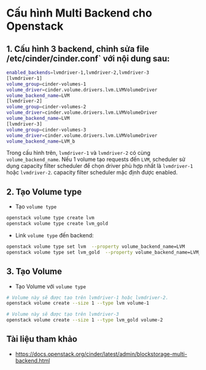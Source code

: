 # Cấu hình Multi Backend cho Openstack

## 1. Cấu hình 3 backend, chỉnh sửa file /etc/cinder/cinder.conf` với nội dung sau:
```sh
enabled_backends=lvmdriver-1,lvmdriver-2,lvmdriver-3
[lvmdriver-1]
volume_group=cinder-volumes-1
volume_driver=cinder.volume.drivers.lvm.LVMVolumeDriver
volume_backend_name=LVM
[lvmdriver-2]
volume_group=cinder-volumes-2
volume_driver=cinder.volume.drivers.lvm.LVMVolumeDriver
volume_backend_name=LVM
[lvmdriver-3]
volume_group=cinder-volumes-3
volume_driver=cinder.volume.drivers.lvm.LVMVolumeDriver
volume_backend_name=LVM_b
```

Trong cấu hình trên, `lvmdriver-1` và `lvmdriver-2` có cùng `volume_backend_name`. Nếu 1 volume tạo requests đến `LVM`, scheduler sử dụng capacity filter scheduler để chọn driver phù hợp nhất là `lvmdriver-1` hoặc `lvmdriver-2`. capacity filter scheduler mặc định được enabled.

## 2. Tạo Volume type
- Tạo `volume type`
```sh
openstack volume type create lvm
openstack volume type create lvm_gold
```
- Link `volume type` đến backend:
```sh
openstack volume type set lvm  --property volume_backend_name=LVM
openstack volume type set lvm_gold  --property volume_backend_name=LVM_b
```

## 3. Tạo Volume
- Tạo Volume với `volume type`
```sh
# Volume này sẽ được tạo trên lvmdriver-1 hoặc lvmdriver-2.
openstack volume create --size 1 --type lvm volume-1

# Volume này sẽ được tạo trên lvmdriver-3
openstack volume create --size 1 --type lvm_gold volume-2
```
## Tài liệu tham khảo
- https://docs.openstack.org/cinder/latest/admin/blockstorage-multi-backend.html
